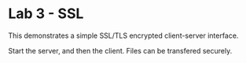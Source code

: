 # Lab 3 - SSL

This demonstrates a simple SSL/TLS encrypted client-server interface.

Start the server, and then the client. Files can be transfered securely.

